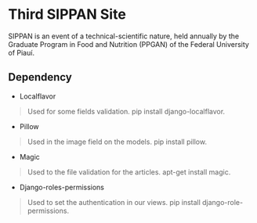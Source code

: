 # Third SIPPAN Site

SIPPAN is an event of a technical-scientific nature, held annually by the Graduate Program in Food and Nutrition (PPGAN) of the Federal University of Piauí.

## Dependency

* Localflavor

> Used for some fields validation.
> pip install django-localflavor.

* Pillow

> Used in the image field on the models.
> pip install pillow.

* Magic

> Used to the file validation for the articles.
> apt-get install magic.

* Django-roles-permissions

> Used to set the authentication in our views.
> pip install django-role-permissions.
